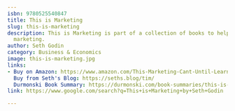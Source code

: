 ```yaml
---
isbn: 9780525540847
title: This is Marketing
slug: this-is-marketing
description: This is Marketing is part of a collection of books to help you do better
  marketing.
author: Seth Godin
category: Business & Economics
image: this-is-marketing.jpg
links:
- Buy on Amazon: https://www.amazon.com/This-Marketing-Cant-Until-Learn/dp/0525540830#ace-g5407864088
  Buy from Seth's Blog: https://seths.blog/tim/
  Durmonski Book Summary: https://durmonski.com/book-summaries/this-is-marketing/
link: https://www.google.com/search?q=This+is+Marketing+by+Seth+Godin

---
```

